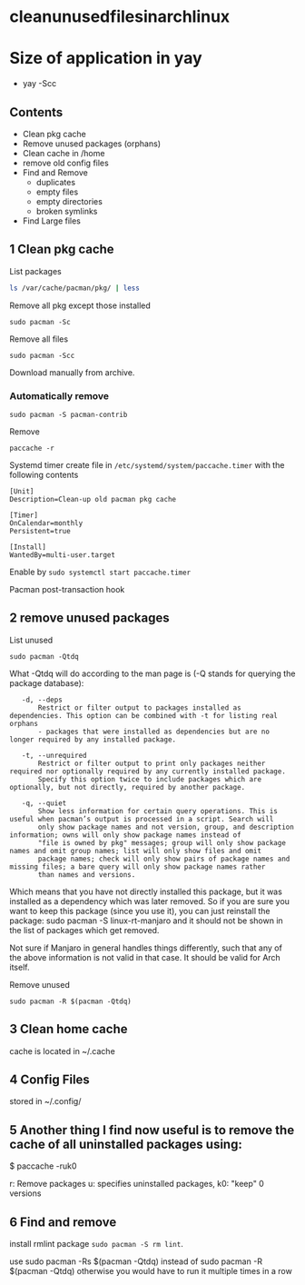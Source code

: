 # cleanunusedfilesinarchlinux

# Size of application in yay 
- yay -Scc

## Contents
- Clean pkg cache
- Remove unused packages (orphans)
- Clean cache in /home
- remove old config files
- Find and Remove
   - duplicates
   - empty files
   - empty directories
   - broken symlinks
- Find Large files

## 1 Clean pkg cache
List packages
```bash
ls /var/cache/pacman/pkg/ | less 
```
Remove all pkg except those installed
```
sudo pacman -Sc 
```
Remove all files
```
sudo pacman -Scc
```
Download manually from archive.

### Automatically remove
```
sudo pacman -S pacman-contrib
```
Remove
```
paccache -r
```
Systemd timer
create file in `/etc/systemd/system/paccache.timer` with the following contents
```
[Unit]
Description=Clean-up old pacman pkg cache

[Timer]
OnCalendar=monthly
Persistent=true

[Install]
WantedBy=multi-user.target
```
Enable by `sudo systemctl start paccache.timer`

Pacman post-transaction hook


## 2 remove unused packages
List unused
```
sudo pacman -Qtdq
```
What -Qtdq will do according to the man page is (-Q stands for querying the package database):

       -d, --deps
           Restrict or filter output to packages installed as dependencies. This option can be combined with -t for listing real orphans
           - packages that were installed as dependencies but are no longer required by any installed package.

       -t, --unrequired
           Restrict or filter output to print only packages neither required nor optionally required by any currently installed package.
           Specify this option twice to include packages which are optionally, but not directly, required by another package.

       -q, --quiet
           Show less information for certain query operations. This is useful when pacman’s output is processed in a script. Search will
           only show package names and not version, group, and description information; owns will only show package names instead of
           "file is owned by pkg" messages; group will only show package names and omit group names; list will only show files and omit
           package names; check will only show pairs of package names and missing files; a bare query will only show package names rather
           than names and versions.
Which means that you have not directly installed this package, but it was installed as a dependency which was later removed. So if you are sure you want to keep this package (since you use it), you can just reinstall the package: sudo pacman -S linux-rt-manjaro and it should not be shown in the list of packages which get removed.

Not sure if Manjaro in general handles things differently, such that any of the above information is not valid in that case. It should be valid for Arch itself.



Remove unused
```
sudo pacman -R $(pacman -Qtdq)
```

## 3 Clean home cache
cache is located in ~/.cache

## 4 Config Files
stored in ~/.config/


## 5   Another thing I find now useful is to remove the cache of all uninstalled packages using:

$ paccache -ruk0

r: Remove packages
u: specifies uninstalled packages,
k0: "keep" 0 versions



## 6 Find and remove
install rmlint package `sudo pacman -S rm lint`.


use sudo pacman -Rs $(pacman -Qtdq)
instead of sudo pacman -R $(pacman -Qtdq) otherwise you would have to run it multiple times in a row



